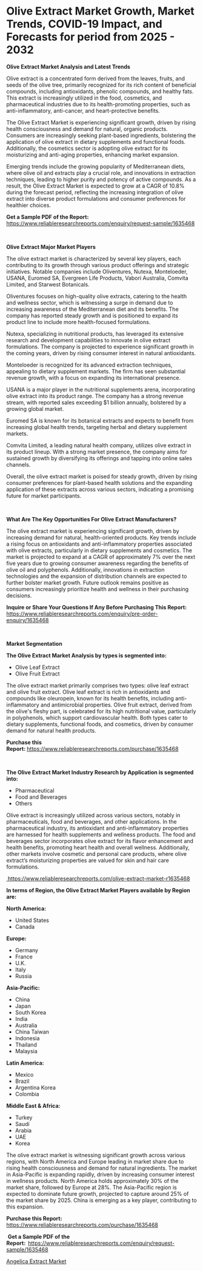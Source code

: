 <p><h1>Olive Extract Market Growth, Market Trends, COVID-19 Impact, and Forecasts for period from 2025 - 2032</h1></p><p><strong>Olive Extract Market Analysis and Latest Trends</strong></p>
<p><p>Olive extract is a concentrated form derived from the leaves, fruits, and seeds of the olive tree, primarily recognized for its rich content of beneficial compounds, including antioxidants, phenolic compounds, and healthy fats. This extract is increasingly utilized in the food, cosmetics, and pharmaceutical industries due to its health-promoting properties, such as anti-inflammatory, anti-cancer, and heart-protective benefits.</p><p>The Olive Extract Market is experiencing significant growth, driven by rising health consciousness and demand for natural, organic products. Consumers are increasingly seeking plant-based ingredients, bolstering the application of olive extract in dietary supplements and functional foods. Additionally, the cosmetics sector is adopting olive extract for its moisturizing and anti-aging properties, enhancing market expansion.</p><p>Emerging trends include the growing popularity of Mediterranean diets, where olive oil and extracts play a crucial role, and innovations in extraction techniques, leading to higher purity and potency of active compounds. As a result, the Olive Extract Market is expected to grow at a CAGR of 10.8% during the forecast period, reflecting the increasing integration of olive extract into diverse product formulations and consumer preferences for healthier choices.</p></p>
<p><strong>Get a Sample PDF of the Report:&nbsp;</strong> <a href="https://www.reliableresearchreports.com/enquiry/request-sample/1635468?utm_campaign=2665&utm_medium=2&utm_source=Github&utm_content=ia&utm_term=08032025&utm_id=olive-extract">https://www.reliableresearchreports.com/enquiry/request-sample/1635468</a></p>
<p>&nbsp;</p>
<p><strong>Olive Extract Major Market Players</strong></p>
<p><p>The olive extract market is characterized by several key players, each contributing to its growth through various product offerings and strategic initiatives. Notable companies include Oliventures, Nutexa, Monteloeder, USANA, Euromed SA, Evergreen Life Products, Vabori Australia, Comvita Limited, and Starwest Botanicals. </p><p>Oliventures focuses on high-quality olive extracts, catering to the health and wellness sector, which is witnessing a surge in demand due to increasing awareness of the Mediterranean diet and its benefits. The company has reported steady growth and is positioned to expand its product line to include more health-focused formulations.</p><p>Nutexa, specializing in nutritional products, has leveraged its extensive research and development capabilities to innovate in olive extract formulations. The company is projected to experience significant growth in the coming years, driven by rising consumer interest in natural antioxidants.</p><p>Monteloeder is recognized for its advanced extraction techniques, appealing to dietary supplement markets. The firm has seen substantial revenue growth, with a focus on expanding its international presence.</p><p>USANA is a major player in the nutritional supplements arena, incorporating olive extract into its product range. The company has a strong revenue stream, with reported sales exceeding $1 billion annually, bolstered by a growing global market.</p><p>Euromed SA is known for its botanical extracts and expects to benefit from increasing global health trends, targeting herbal and dietary supplement markets.</p><p>Comvita Limited, a leading natural health company, utilizes olive extract in its product lineup. With a strong market presence, the company aims for sustained growth by diversifying its offerings and tapping into online sales channels.</p><p>Overall, the olive extract market is poised for steady growth, driven by rising consumer preferences for plant-based health solutions and the expanding application of these extracts across various sectors, indicating a promising future for market participants.</p></p>
<p>&nbsp;</p>
<p><strong>What Are The Key Opportunities For Olive Extract Manufacturers?</strong></p>
<p><p>The olive extract market is experiencing significant growth, driven by increasing demand for natural, health-oriented products. Key trends include a rising focus on antioxidants and anti-inflammatory properties associated with olive extracts, particularly in dietary supplements and cosmetics. The market is projected to expand at a CAGR of approximately 7% over the next five years due to growing consumer awareness regarding the benefits of olive oil and polyphenols. Additionally, innovations in extraction technologies and the expansion of distribution channels are expected to further bolster market growth. Future outlook remains positive as consumers increasingly prioritize health and wellness in their purchasing decisions.</p></p>
<p><strong>Inquire or Share Your Questions If Any Before Purchasing This Report:</strong> <a href="https://www.reliableresearchreports.com/enquiry/pre-order-enquiry/1635468?utm_campaign=2665&utm_medium=2&utm_source=Github&utm_content=ia&utm_term=08032025&utm_id=olive-extract">https://www.reliableresearchreports.com/enquiry/pre-order-enquiry/1635468</a></p>
<p>&nbsp;</p>
<p><strong>Market Segmentation</strong></p>
<p><strong>The Olive Extract Market Analysis by types is segmented into:</strong></p>
<p><ul><li>Olive Leaf Extract</li><li>Olive Fruit Extract</li></ul></p>
<p><p>The olive extract market primarily comprises two types: olive leaf extract and olive fruit extract. Olive leaf extract is rich in antioxidants and compounds like oleuropein, known for its health benefits, including anti-inflammatory and antimicrobial properties. Olive fruit extract, derived from the olive's fleshy part, is celebrated for its high nutritional value, particularly in polyphenols, which support cardiovascular health. Both types cater to dietary supplements, functional foods, and cosmetics, driven by consumer demand for natural health products.</p></p>
<p><strong>Purchase this Report:&nbsp;</strong><a href="https://www.reliableresearchreports.com/purchase/1635468?utm_campaign=2665&utm_medium=2&utm_source=Github&utm_content=ia&utm_term=08032025&utm_id=olive-extract">https://www.reliableresearchreports.com/purchase/1635468</a></p>
<p>&nbsp;</p>
<p><strong>The Olive Extract Market Industry Research by Application is segmented into:</strong></p>
<p><ul><li>Pharmaceutical</li><li>Food and Beverages</li><li>Others</li></ul></p>
<p><p>Olive extract is increasingly utilized across various sectors, notably in pharmaceuticals, food and beverages, and other applications. In the pharmaceutical industry, its antioxidant and anti-inflammatory properties are harnessed for health supplements and wellness products. The food and beverages sector incorporates olive extract for its flavor enhancement and health benefits, promoting heart health and overall wellness. Additionally, other markets involve cosmetic and personal care products, where olive extract’s moisturizing properties are valued for skin and hair care formulations.</p></p>
<p><a href="https://www.reliableresearchreports.com/olive-extract-market-r1635468?utm_campaign=2665&utm_medium=2&utm_source=Github&utm_content=ia&utm_term=08032025&utm_id=olive-extract">&nbsp;https://www.reliableresearchreports.com/olive-extract-market-r1635468</a></p>
<p><strong>In terms of Region, the Olive Extract Market Players available by Region are:</strong></p>
<p>
    <p> <strong> North America: </strong>
        <ul>
            <li>United States</li>
            <li>Canada</li>
        </ul>
        </p> 
    <p> <strong> Europe: </strong>
        <ul>
            <li>Germany</li>
            <li>France</li>
            <li>U.K.</li>
            <li>Italy</li>
            <li>Russia</li>
        </ul>
        </p> 
    <p> <strong> Asia-Pacific: </strong>
        <ul>
            <li>China</li>
            <li>Japan</li>
            <li>South Korea</li>
            <li>India</li>
            <li>Australia</li>
            <li>China Taiwan</li>
            <li>Indonesia</li>
            <li>Thailand</li>
            <li>Malaysia</li>
        </ul>
        </p> 
    <p> <strong> Latin America: </strong>
        <ul>
            <li>Mexico</li>
            <li>Brazil</li>
            <li>Argentina Korea</li>
            <li>Colombia</li>
        </ul>
        </p> 
    <p> <strong> Middle East & Africa: </strong>
        <ul>
            <li>Turkey</li>
            <li>Saudi</li>
            <li>Arabia</li>
            <li>UAE</li>
            <li>Korea</li>
        </ul>
    </p>
    </p>
<p><p>The olive extract market is witnessing significant growth across various regions, with North America and Europe leading in market share due to rising health consciousness and demand for natural ingredients. The market in Asia-Pacific is expanding rapidly, driven by increasing consumer interest in wellness products. North America holds approximately 30% of the market share, followed by Europe at 28%. The Asia-Pacific region is expected to dominate future growth, projected to capture around 25% of the market share by 2025. China is emerging as a key player, contributing to this expansion.</p></p>
<p><strong>Purchase this Report: </strong><a href="https://www.reliableresearchreports.com/purchase/1635468?utm_campaign=2665&utm_medium=2&utm_source=Github&utm_content=ia&utm_term=08032025&utm_id=olive-extract">https://www.reliableresearchreports.com/purchase/1635468</a></p>
<p>&nbsp;<strong>Get a Sample PDF of the Report:&nbsp;&nbsp;</strong><a href="https://www.reliableresearchreports.com/enquiry/request-sample/1635468?utm_campaign=2665&utm_medium=2&utm_source=Github&utm_content=ia&utm_term=08032025&utm_id=olive-extract">https://www.reliableresearchreports.com/enquiry/request-sample/1635468</a></p>
<p><strong></strong></p>
<p><p><a href="https://github.com/suleimannichelle7/Market-Research-Report-List-1/blob/main/angelica-extract-market.md?utm_campaign=2665&utm_medium=2&utm_source=Github&utm_content=ia&utm_term=08032025&utm_id=olive-extract">Angelica Extract Market</a></p></p>